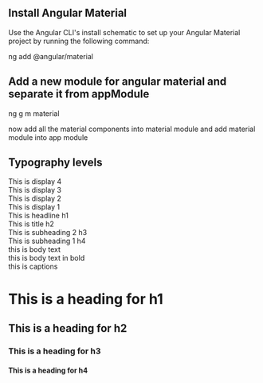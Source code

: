 Install Angular Material
-----------------------------------------------------------------------------------------------
Use the Angular CLI's install schematic to set up your Angular Material project by running the following command:

ng add @angular/material

Add a new module for angular material and separate it from appModule
-----------------------------------------------------------------------------------------------
ng g m material

now add all the material components into material module and add material module into app module

Typography levels
-------------------------------------------------------------------------------------------------
<div class="mat-display-4"> This is display 4</div> 
<div class="mat-display-3"> This is display 3</div>
<div class="mat-display-2"> This is display 2</div>
<div class="mat-display-1"> This is display 1</div>

<div class="mat-headline"> This is headline h1</div>
<div class="mat-title"> This is title h2</div>
<div class="mat-subheading-2"> This is subheading 2 h3</div>
<div class="mat-subheading-1"> This is subheading 1 h4</div>

<div class="mat-body-1"> this is body text</div>
<div class="mat-body-2"> this is body text in bold</div>
<div class="mat-captions"> this is captions</div>

<div class="mat-typography">
<h1>This is a heading for h1</h1>
<h2>This is a heading for h2</h2>
<h3>This is a heading for h3</h3>
<h4>This is a heading for h4</h4>
</div>
